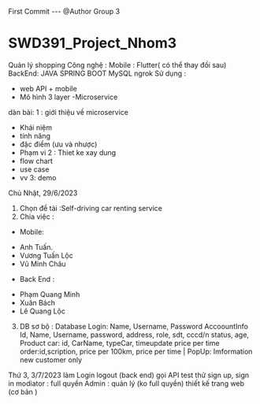 First Commit  ---  @Author Group 3 
# SWD391_Project_Nhom3
Quản lý shopping 
Công nghệ : 
Mobile :
Flutter( có thể thay đồi sau)
BackEnd:
JAVA SPRING BOOT 
MySQL 
ngrok
Sử dụng :
- web API + mobile
- Mô hình 3 layer
-Microservice

dàn bài:
1 : giới thiệu về microservice 
- Khái niệm
- tính năng 
- đặc điểm (ưu và nhược)
- Phạm vi 
2 : Thiet ke xay dung 
- flow chart 
- use case
- vv
3: demo

Chủ Nhật, 29/6/2023
1) Chọn đề tài :Self-driving car renting service
2) Chia việc : 
- Mobile:
 + Anh Tuấn.
 + Vương Tuấn Lộc
 + Vũ Minh Châu 
 - Back End :
 + Phạm Quang Minh
 + Xuân Bách 
 + Lê Quang Lộc
 3) DB sơ bộ :
 Database
Login:
Name, Username, Password
AccoountInfo
Id, Name, Username, password, address, role, sdt, cccd/n
status, age, 
Product car:
id, CarName, typeCar, timeupdate
price per time
order:id,scription, price per 100km, price per time
  |
 PopUp: Imformation new customer only
 
Thứ 3, 3/7/2023
làm Login logout (back end)
gọi API 
test thử sign up, sign in 
modiator : full quyền 
Admin : quản lý (ko full quyền)
thiết kế trang web (cơ bản )
